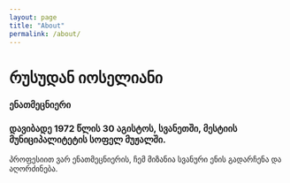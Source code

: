 ```yaml
---
layout: page
title: "About"
permalink: /about/
---
```


# რუსუდან იოსელიანი

### ენათმეცნიერი

### დავიბადე 1972 წლის 30 აგისტოს, სვანეთში, მესტიის მუნიციპალიტეტის სოფელ მუჟალში.

პროფესიით ვარ ენათმეცნიერის, ჩემ მიზანია სვანური ენის გადარჩენა და აღორძინება.
